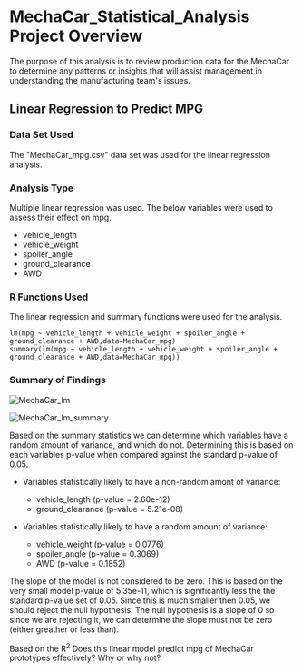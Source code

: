 # MechaCar_Statistical_Analysis Project Overview
The purpose of this analysis is to review production data for the MechaCar to determine any patterns or insights that will assist management in understanding the manufacturing team's issues.

## Linear Regression to Predict MPG

### Data Set Used
The "MechaCar_mpg.csv" data set was used for the linear regression analysis.

### Analysis Type
Multiple linear regression was used. The below variables were used to assess their effect on mpg.

- vehicle_length
- vehicle_weight
- spoiler_angle
- ground_clearance
- AWD

### R Functions Used
The linear regression and summary functions were used for the analysis.
```
lm(mpg ~ vehicle_length + vehicle_weight + spoiler_angle + ground_clearance + AWD,data=MechaCar_mpg)
summary(lm(mpg ~ vehicle_length + vehicle_weight + spoiler_angle + ground_clearance + AWD,data=MechaCar_mpg))
```
### Summary of Findings

![MechaCar_lm](https://user-images.githubusercontent.com/93630042/156927416-f219d900-32eb-4165-b396-e97038ef9079.png)

![MechaCar_lm_summary](https://user-images.githubusercontent.com/93630042/156927422-975ecd9e-1db5-4003-9ebd-e2e754157eac.png)

Based on the summary statistics we can determine which variables have a random amount of variance, and which do not. Determining this is based on each variables p-value when compared against the standard p-value of 0.05. 

- Variables statistically likely to have a non-random amont of variance:
  - vehicle_length (p-value = 2.60e-12)
  - ground_clearance (p-value = 5.21e-08)

- Variables statistically likely to have a random amount of variance:
  - vehicle_weight (p-value = 0.0776)
  - spoiler_angle (p-value = 0.3069)
  - AWD (p-value = 0.1852)

The slope of the model is not considered to be zero. This is based on the very small model p-value of 5.35e-11, which is significantly less the the standard p-value set of 0.05. Since this is much smaller then 0.05, we should reject the null hypothesis. The null hypothesis is a slope of 0 so since we are rejecting it, we can determine the slope must not be zero (either greather or less than). 

Based on the R<sup>2</sup>
Does this linear model predict mpg of MechaCar prototypes effectively? Why or why not?
